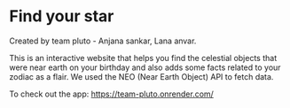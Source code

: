 # Find your star
Created by team pluto - Anjana sankar, Lana anvar. 

This is an interactive website that helps you find the celestial objects that were near earth on your birthday and also adds some facts related to your zodiac as a flair. 
We used the NEO (Near Earth Object) API to fetch data. 

To check out the app: https://team-pluto.onrender.com/
